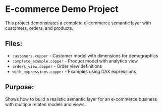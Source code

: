 # E-commerce Demo Project

This project demonstrates a complete e-commerce semantic layer with customers, orders, and products.

## Files:
- `customers.copper` - Customer model with dimensions for demographics
- `complete_example.copper` - Product model with analytics view
- `orders_view.copper` - Order view definitions
- `with_expressions.copper` - Examples using DAX expressions

## Purpose:
Shows how to build a realistic semantic layer for an e-commerce business with multiple related models and views.
